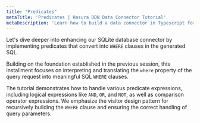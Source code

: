 ```yaml
---
title: "Predicates"
metaTitle: 'Predicates | Hasura DDN Data Connector Tutorial'
metaDescription: 'Learn how to build a data connector in Typescript for Hasura DDN'
---
```



Let's dive deeper into enhancing our SQLite database connector by implementing predicates that convert into `WHERE`
clauses in the generated SQL.

Building on the foundation established in the previous session, this installment focuses on interpreting and translating
the `where` property of the query request into meaningful SQL `WHERE` clauses.

The tutorial demonstrates how to handle various predicate expressions, including logical expressions like `AND`, `OR`,
and `NOT`, as well as comparison operator expressions. We emphasize the visitor design pattern for recursively building
the `WHERE` clause and ensuring the correct handling of query parameters.
